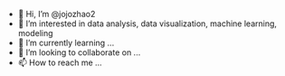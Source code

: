 - 👋 Hi, I’m @jojozhao2
- 👀 I’m interested in data analysis, data visualization, machine learning, modeling
- 🌱 I’m currently learning ...
- 💞️ I’m looking to collaborate on ...
- 📫 How to reach me ...

<!---
jojozhao2/jojozhao2 is a ✨ special ✨ repository because its `README.md` (this file) appears on your GitHub profile.
You can click the Preview link to take a look at your changes.
--->
